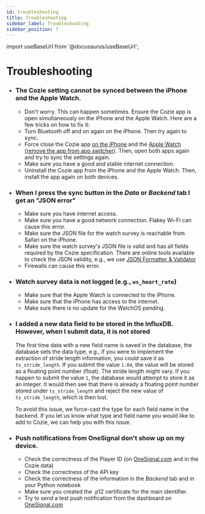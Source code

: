 ```yaml
---
id: troubleshooting
title: Troubleshooting
sidebar_label: Troubleshooting
sidebar_position: 7
---
```


import useBaseUrl from '@docusaurus/useBaseUrl';


# Troubleshooting
  
* ### The Cozie setting cannot be synced between the iPhone and the Apple Watch.
  * Don't worry. This can happen sometimes. Ensure the Cozie app is open simultaneously on the iPhone and the Apple Watch. Here are a few tricks on how to fix it:
  * Turn Bluetooth off and on again on the iPhone. Then try again to sync.
  * Force close the Cozie app [on the iPhone](https://support.apple.com/en-sg/HT201330) and the [Apple Watch (remove the app from app switcher](https://support.apple.com/en-gb/guide/watch/apda1bf1a95b/watchos)). Then, open both apps again and try to sync the settings again.
  * Make sure you have a good and stable internet connection.
  * Uninstall the Cozie app from the iPhone and the Apple Watch. Then, install the app again on both devices.


* ### When I press the sync button in the *Data* or *Backend* tab I get an "JSON error"
  - Make sure you have internet access.
  - Make sure you have a good network connection. Flakey Wi-Fi can cause this error.
  - Make sure the JSON file for the watch survey is reachable from Safari on the iPhone.
  - Make sure the watch survey's JSON file is valid and has all fields required by the Cozie specification. There are online tools available to check the JSON validity, e.g., we use [JSON Formatter & Validator](https://jsonformatter.curiousconcept.com/#)
  - Firewalls can cause this error.

  
* ### Watch survey data is not logged (e.g., `ws_heart_rate`)
  - Make sure that the Apple Watch is connected to the iPhone.
  - Make sure that the iPhone has access to the internet.
  - Make sure there is no update for the WatchOS pending.


* ### I added a new data field to be stored in the InfluxDB. However, when I submit data, it is not stored
  The first time data with a new field name is saved in the database, the database sets the data type, e.g., if you were to implement the extraction of stride length information, you could save it as `ts_stride_length`. If you submit the value `1.04`, the value will be stored as a floating point number (float). The stride length might vary. If you happen to submit the value `1`, the database would attempt to store it as an integer. It would then see that there is already a floating point number stored under `ts_stride_length` and reject the new value of `ts_stride_length`, which is then lost. 

  To avoid this issue, we force-cast the type for each field name in the backend. If you let us know what type and field name you would like to add to Cozie, we can help you with this issue.


* ### Push notifications from OneSignal don't show up on my device.
  - Check the correctness of the Player ID (on [OneSignal.com](https://onesignal.com/)
 and in the Cozie data)
  - Check the correctness of the API key
  - Check the correctness of the information in the *Backend* tab and in your Python notebook
  - Make sure you created the .p12 certificate for the main identifier.
  - Try to send a test push notification from the dashboard on [OneSignal.com](https://onesignal.com/)

